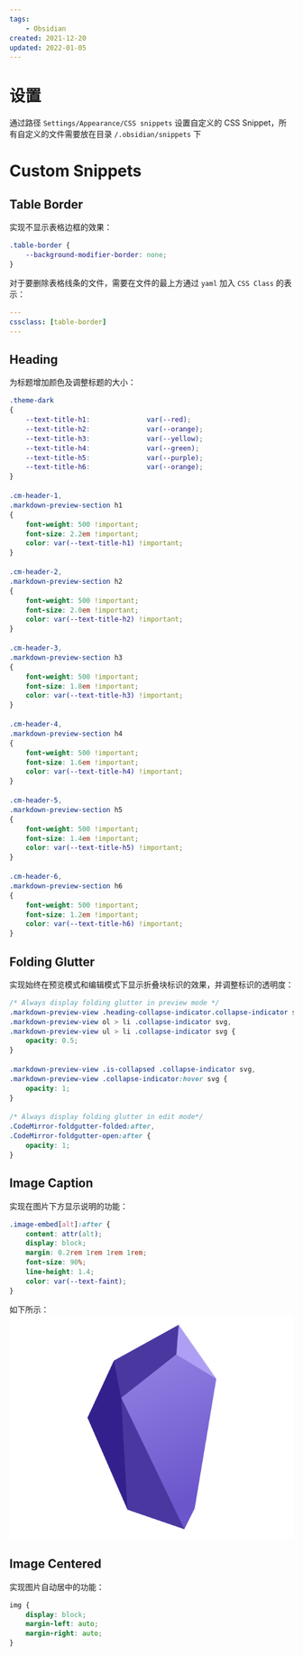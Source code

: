 ```yaml
---
tags: 
    - Obsidian
created: 2021-12-20
updated: 2022-01-05
---
```



# 设置

通过路径 `Settings/Appearance/CSS snippets` 设置自定义的 CSS Snippet，所有自定义的文件需要放在目录 `/.obsidian/snippets` 下

# Custom Snippets

## Table Border

实现不显示表格边框的效果：

```css
.table-border {
    --background-modifier-border: none;
}
```

对于要删除表格线条的文件，需要在文件的最上方通过 `yaml` 加入 `CSS Class` 的表示：
```yaml
---
cssclass: [table-border]
---
```

## Heading

为标题增加颜色及调整标题的大小：
```css
.theme-dark
{
    --text-title-h1:              var(--red);
    --text-title-h2:              var(--orange);
    --text-title-h3:              var(--yellow);
    --text-title-h4:              var(--green);
    --text-title-h5:              var(--purple);
    --text-title-h6:              var(--orange);
}

.cm-header-1,
.markdown-preview-section h1
{
    font-weight: 500 !important;
    font-size: 2.2em !important;
    color: var(--text-title-h1) !important;
}

.cm-header-2,
.markdown-preview-section h2
{
    font-weight: 500 !important;
    font-size: 2.0em !important;
    color: var(--text-title-h2) !important;
}

.cm-header-3,
.markdown-preview-section h3
{
    font-weight: 500 !important;
    font-size: 1.8em !important;
    color: var(--text-title-h3) !important;
}

.cm-header-4,
.markdown-preview-section h4
{
    font-weight: 500 !important;
    font-size: 1.6em !important;
    color: var(--text-title-h4) !important;
}

.cm-header-5,
.markdown-preview-section h5
{
    font-weight: 500 !important;
    font-size: 1.4em !important;
    color: var(--text-title-h5) !important;
}

.cm-header-6,
.markdown-preview-section h6
{
    font-weight: 500 !important;
    font-size: 1.2em !important;
    color: var(--text-title-h6) !important;
}

```


## Folding Glutter

实现始终在预览模式和编辑模式下显示折叠块标识的效果，并调整标识的透明度：

```css
/* Always display folding glutter in preview mode */
.markdown-preview-view .heading-collapse-indicator.collapse-indicator svg,
.markdown-preview-view ol > li .collapse-indicator svg,
.markdown-preview-view ul > li .collapse-indicator svg {
    opacity: 0.5;
}

.markdown-preview-view .is-collapsed .collapse-indicator svg,
.markdown-preview-view .collapse-indicator:hover svg {
    opacity: 1;
}

/* Always display folding glutter in edit mode*/
.CodeMirror-foldgutter-folded:after,
.CodeMirror-foldgutter-open:after {
    opacity: 1;
}
```

## Image Caption

实现在图片下方显示说明的功能：
```css
.image-embed[alt]:after {
    content: attr(alt);
    display: block;
    margin: 0.2rem 1rem 1rem 1rem;
    font-size: 90%;
    line-height: 1.4;
    color: var(--text-faint);
}
```

如下所示：
![Obsidian Logo | 200](assets/Obsidian%20-%20CSS%20Snippets/image-20211207085006908.png)

## Image Centered

实现图片自动居中的功能：
```css
img {
    display: block;
    margin-left: auto;
    margin-right: auto;
}
```